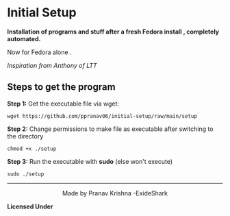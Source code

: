 # Initial Setup 
<!--![image](https://user-images.githubusercontent.com/93813737/172992710-a47f54a9-16f7-4839-8634-bd9570103282.png)-->



  **Installation  of programs and stuff after a fresh Fedora install , completely automated.**  

Now for Fedora alone . 

_Inspiration from Anthony of LTT_



## Steps to get the program

**Step 1:** Get the executable file via wget:

    wget https://github.com/ppranav06/initial-setup/raw/main/setup

**Step 2:** Change permissions to make file as executable after switching to the directory

    chmod +x ./setup

**Step 3:** Run the executable with **sudo** (else won't execute)

    sudo ./setup
    
   -----------
    
    
  <div align="center">
Made by Pranav Krishna -ExideShark 

</div>

**Licensed Under**   
    
    
    
    
  
    
